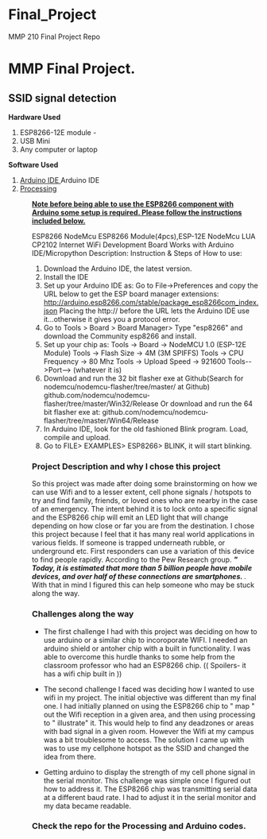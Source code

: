 # Final_Project
MMP 210 Final Project Repo
<h1> MMP Final Project. </h1>
<h2> SSID signal detection </h2> 
<b> Hardware Used  </b>
<ol>
   <li>   ESP8266-12E module  -  </li>
  <li>  USB Mini  </li>
  <li> Any computer or laptop  </li>   </ul> </ol>

<b> Software Used </b>
<ol>
  <li> <a href="https://www.arduino.cc"> Arduino IDE </a> Arduino IDE  </li>
 <li>  <a href="https://processing.org/download/"> Processing </a>   </li>  <ol>
  <b> <u> Note before being able to use the ESP8266 component with Arduino some setup is required. Please follow the instructions included below. </b>  </u>

ESP8266 NodeMcu ESP8266 Module(4pcs),ESP-12E NodeMcu LUA CP2102 Internet WiFi Development Board Works with Arduino IDE/Micropython
Description:
Instruction & Steps of How to use:
1. Download the Arduino IDE, the latest version.
2. Install the IDE
3. Set up your Arduino IDE as: Go to File->Preferences and copy the URL below to get the ESP board manager extensions: http://arduino.esp8266.com/stable/package_esp8266com_index.json Placing the http:// before the URL lets the Arduino IDE use it...otherwise it gives you a protocol error.
4. Go to Tools > Board > Board Manager> Type "esp8266" and download the Community esp8266 and install.
5. Set up your chip as:
Tools -> Board -> NodeMCU 1.0 (ESP-12E Module)
Tools -> Flash Size -> 4M (3M SPIFFS)
Tools -> CPU Frequency -> 80 Mhz
Tools -> Upload Speed -> 921600
Tools-->Port--> (whatever it is)
6. Download and run the 32 bit flasher exe at Github(Search for nodemcu/nodemcu-flasher/tree/master/ at Github) github.com/nodemcu/nodemcu-flasher/tree/master/Win32/Release Or download and run the 64 bit flasher exe at: github.com/nodemcu/nodemcu-flasher/tree/master/Win64/Release
7. In Arduino IDE, look for the old fashioned Blink program. Load, compile and upload.
8. Go to FILE> EXAMPLES> ESP8266> BLINK, it will start blinking.

 <h3>  Project Description and why I chose this project   </h3> 
So this project was made after doing some brainstorming on how we can use Wifi and to a lesser extent, cell phone signals / hotspots to try and find family, friends, or loved ones who are nearby in the case of an emergency. The intent behind it is to lock onto a specific signal and the ESP8266 chip will emit an LED light that will change depending on how close or far you are from the destination. I chose this project because I feel that it has many real world applications in various fields. If someone is trapped underneath rubble, or underground etc. First responders can use a variation of this device to find people rapidly. According to the Pew Research group. <b><i> " Today, it is estimated that more than 5 billion people have mobile devices, and over half of these connections are smartphones. </b> </i> .  With that in mind I figured this can help someone who may be stuck along the way. 

<h3> Challenges along the way </h3>
<ul>
  <li>
 <p> The first challenge I had with this project was deciding on how to use arduino or a similar chip to incoroporate WIFI. I needed an arduino shield or antoher chip with a built in functionality. I was able to overcome this hurdle thanks to some help from the classroom professor who had an ESP8266 chip. (( Spoilers- it has a wifi chip built in )) </P> </li>
  
   <li> <p>   The second challenge I faced was deciding how I wanted to use wifi in my project. The initial objective was different than my final one. I had initially planned on using the ESP8266 chip to " map " out the Wifi reception in a given area, and then using processing to " illustrate" it. This would help to find any deadzones or areas with bad signal in a given room. However the Wifi at my campus was a bit troublesome to access. The solution I came up with was to use my cellphone hotspot as the SSID and changed the idea from there. </P>  </li>
   <p> <li> Getting arduino to display the strength of my cell phone signal in the serial monitor. This challenge was simple once I figured out how to address it. The ESP8266 chip was transmitting serial data at a different baud rate. I had to adjust it in the serial monitor and my data became readable. <p> </li>  </ul>  

<h3>  Check the repo for the Processing and Arduino codes. </h3>



